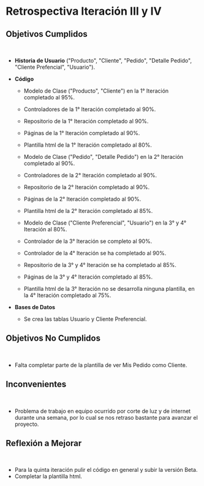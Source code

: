 # Retrospectiva Iteración III y IV

<h2>Objetivos Cumplidos</h2>
<br>

* <b>Historia de Usuario</b> ("Producto", "Cliente", "Pedido", "Detalle Pedido", "Cliente Prefencial", "Usuario").
* <b>Código</b>
  * Modelo de Clase ("Producto", "Cliente") en la 1° Iteración completado al 95%.
  * Controladores de la 1° Iteración completado al 90%.
  * Repositorio de la 1° Iteración completado al 90%.
  * Páginas de la 1° Iteración completado al 90%.
  * Plantilla html de la 1° Iteración completado al 80%.
  
  * Modelo de Clase ("Pedido", "Detalle Pedido") en la 2° Iteración completado al 90%.
  * Controladores de la 2° Iteración completado al 90%.
  * Repositorio de la 2° Iteración completado al 90%.
  * Páginas de la 2° Iteración completado al 90%.
  * Plantilla html de la 2° Iteración completado al 85%.
  
  * Modelo de Clase ("Cliente Preferencial", "Usuario") en la 3° y 4° Iteración al 80%.
  * Controlador de la 3° Iteración se completo al 90%.
  * Controlador de la 4° Iteración se ha completado al 90%.
  * Repositorio de la 3° y 4° Iteración se ha completado al 85%.
  * Páginas de la 3° y 4° Iteración completado al 85%.
  * Plantilla html de la 3° Iteración no se desarrolla ninguna plantilla, en la 4° Iteración completado al 75%. 
  
* <b>Bases de Datos</b>
  * Se crea las tablas Usuario y Cliente Preferencial.

<h2>Objetivos No Cumplidos</h2>
<br>

* Falta completar parte de la plantilla de ver Mis Pedido como Cliente.

<h2>Inconvenientes</h2>
<br>

* Problema de trabajo en equipo ocurrido por corte de luz y de internet durante una semana, por lo cual se nos retraso bastante para avanzar el proyecto.

<h2>Reflexi&oacute;n a Mejorar</h2>
<br>

* Para la quinta iteración pulir el código en general y subir la versión Beta.
* Completar la plantilla html. 
